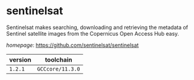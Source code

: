 # sentinelsat

Sentinelsat makes searching, downloading and retrieving the metadata of Sentinel  satellite images from the Copernicus Open Access Hub easy.

*homepage*: <https://github.com/sentinelsat/sentinelsat>

version | toolchain
--------|----------
``1.2.1`` | ``GCCcore/11.3.0``
